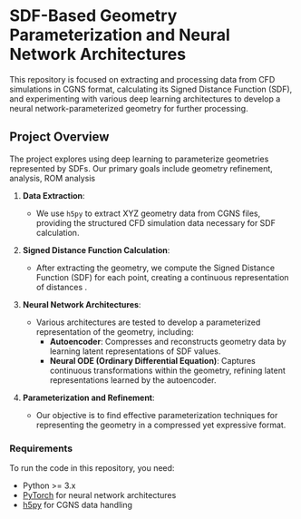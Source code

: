# SDF-Based Geometry Parameterization and Neural Network Architectures

This repository is focused on extracting and processing data from CFD simulations in CGNS format, calculating its Signed Distance Function (SDF), and experimenting with various deep learning architectures to develop a neural network-parameterized geometry for further processing.

## Project Overview

The project explores using deep learning to parameterize geometries represented by SDFs. Our primary goals include geometry refinement, analysis, ROM analysis

1. **Data Extraction**:
   - We use `h5py` to extract XYZ geometry data from CGNS files, providing the structured CFD simulation data necessary for SDF calculation.

2. **Signed Distance Function Calculation**:
   - After extracting the geometry, we compute the Signed Distance Function (SDF) for each point, creating a continuous representation of distances .

3. **Neural Network Architectures**:
   - Various architectures are tested to develop a parameterized representation of the geometry, including:
     - **Autoencoder**: Compresses and reconstructs geometry data by learning latent representations of SDF values.
     - **Neural ODE (Ordinary Differential Equation)**: Captures continuous transformations within the geometry, refining latent representations learned by the autoencoder.

4. **Parameterization and Refinement**:
   - Our objective is to find effective parameterization techniques for representing the geometry in a compressed yet expressive format.



### Requirements

To run the code in this repository, you need:
- Python >= 3.x
- [PyTorch](https://pytorch.org/) for neural network architectures
- [h5py](http://www.h5py.org/) for CGNS data handling


